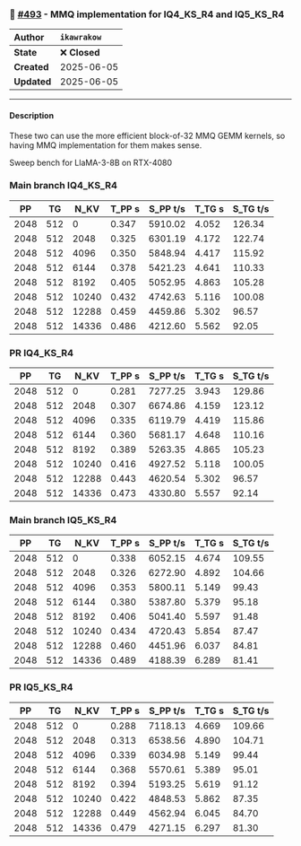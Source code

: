 ### 🔀 [#493](https://github.com/ikawrakow/ik_llama.cpp/pull/493) - MMQ implementation for IQ4_KS_R4 and IQ5_KS_R4

| **Author** | `ikawrakow` |
| :--- | :--- |
| **State** | ❌ **Closed** |
| **Created** | 2025-06-05 |
| **Updated** | 2025-06-05 |

---

#### Description

These two can use the more efficient block-of-32 MMQ GEMM kernels, so having MMQ implementation for them makes sense.

Sweep bench for LlaMA-3-8B on RTX-4080

### Main branch IQ4_KS_R4

|    PP |     TG |   N_KV |   T_PP s | S_PP t/s |   T_TG s | S_TG t/s |
|-------|--------|--------|----------|----------|----------|----------|
|  2048 |    512 |      0 |    0.347 |  5910.02 |    4.052 |   126.34 |
|  2048 |    512 |   2048 |    0.325 |  6301.19 |    4.172 |   122.74 |
|  2048 |    512 |   4096 |    0.350 |  5848.94 |    4.417 |   115.92 |
|  2048 |    512 |   6144 |    0.378 |  5421.23 |    4.641 |   110.33 |
|  2048 |    512 |   8192 |    0.405 |  5052.95 |    4.863 |   105.28 |
|  2048 |    512 |  10240 |    0.432 |  4742.63 |    5.116 |   100.08 |
|  2048 |    512 |  12288 |    0.459 |  4459.86 |    5.302 |    96.57 |
|  2048 |    512 |  14336 |    0.486 |  4212.60 |    5.562 |    92.05 |

### PR  IQ4_KS_R4

|    PP |     TG |   N_KV |   T_PP s | S_PP t/s |   T_TG s | S_TG t/s |
|-------|--------|--------|----------|----------|----------|----------|
|  2048 |    512 |      0 |    0.281 |  7277.25 |    3.943 |   129.86 |
|  2048 |    512 |   2048 |    0.307 |  6674.86 |    4.159 |   123.12 |
|  2048 |    512 |   4096 |    0.335 |  6119.79 |    4.419 |   115.86 |
|  2048 |    512 |   6144 |    0.360 |  5681.17 |    4.648 |   110.16 |
|  2048 |    512 |   8192 |    0.389 |  5263.35 |    4.865 |   105.23 |
|  2048 |    512 |  10240 |    0.416 |  4927.52 |    5.118 |   100.05 |
|  2048 |    512 |  12288 |    0.443 |  4620.54 |    5.302 |    96.57 |
|  2048 |    512 |  14336 |    0.473 |  4330.80 |    5.557 |    92.14 |

### Main branch IQ5_KS_R4

|    PP |     TG |   N_KV |   T_PP s | S_PP t/s |   T_TG s | S_TG t/s |
|-------|--------|--------|----------|----------|----------|----------|
|  2048 |    512 |      0 |    0.338 |  6052.15 |    4.674 |   109.55 |
|  2048 |    512 |   2048 |    0.326 |  6272.90 |    4.892 |   104.66 |
|  2048 |    512 |   4096 |    0.353 |  5800.11 |    5.149 |    99.43 |
|  2048 |    512 |   6144 |    0.380 |  5387.80 |    5.379 |    95.18 |
|  2048 |    512 |   8192 |    0.406 |  5041.40 |    5.597 |    91.48 |
|  2048 |    512 |  10240 |    0.434 |  4720.43 |    5.854 |    87.47 |
|  2048 |    512 |  12288 |    0.460 |  4451.96 |    6.037 |    84.81 |
|  2048 |    512 |  14336 |    0.489 |  4188.39 |    6.289 |    81.41 |

### PR IQ5_KS_R4

|    PP |     TG |   N_KV |   T_PP s | S_PP t/s |   T_TG s | S_TG t/s |
|-------|--------|--------|----------|----------|----------|----------|
|  2048 |    512 |      0 |    0.288 |  7118.13 |    4.669 |   109.66 |
|  2048 |    512 |   2048 |    0.313 |  6538.56 |    4.890 |   104.71 |
|  2048 |    512 |   4096 |    0.339 |  6034.98 |    5.149 |    99.44 |
|  2048 |    512 |   6144 |    0.368 |  5570.61 |    5.389 |    95.01 |
|  2048 |    512 |   8192 |    0.394 |  5193.25 |    5.619 |    91.12 |
|  2048 |    512 |  10240 |    0.422 |  4848.53 |    5.862 |    87.35 |
|  2048 |    512 |  12288 |    0.449 |  4562.94 |    6.045 |    84.70 |
|  2048 |    512 |  14336 |    0.479 |  4271.15 |    6.297 |    81.30 |
